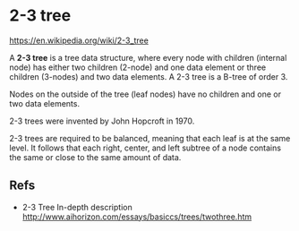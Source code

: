 # 2-3 tree

https://en.wikipedia.org/wiki/2-3_tree

A **2-3 tree** is a tree data structure, where every node with children (internal node) has either two children (2-node) and one data element or three children (3-nodes) and two data elements. A 2-3 tree is a B-tree of order 3.

Nodes on the outside of the tree (leaf nodes) have no children and one or two data elements.

2-3 trees were invented by John Hopcroft in 1970.

2-3 trees are required to be balanced, meaning that each leaf is at the same level. It follows that each right, center, and left subtree of a node contains the same or close to the same amount of data.


## Refs

* 2-3 Tree In-depth description
http://www.aihorizon.com/essays/basiccs/trees/twothree.htm
